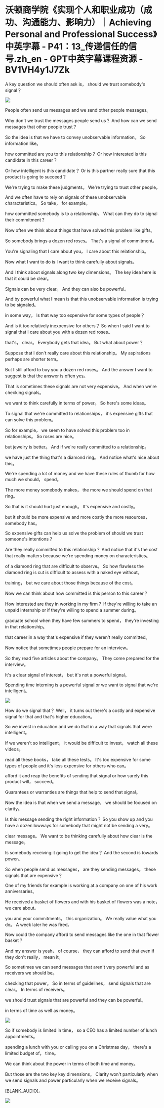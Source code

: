 # 沃顿商学院《实现个人和职业成功（成功、沟通能力、影响力）｜Achieving Personal and Professional Success》中英字幕 - P41：13_传递信任的信号.zh_en - GPT中英字幕课程资源 - BV1VH4y1J7Zk

 A key question we should often ask is， should we trust somebody's signal？



![](img/59dd193fb206c9133be7ef540e30046c_1.png)

 People often send us messages and we send other people messages。

 Why don't we trust the messages people send us？ And how can we send messages that other people trust？

 So the idea is that we have to convey unobservable information。 So information like。

 how committed are you to this relationship？ Or how interested is this candidate in this career？

 Or how intelligent is this candidate？ Or is this partner really sure that this product is going to succeed？

 We're trying to make these judgments。 We're trying to trust other people。

 And we often have to rely on signals of these unobservable characteristics。 So take， for example。

 how committed somebody is to a relationship。 What can they do to signal their commitment？

 Now often we think about things that have solved this problem like gifts。

 So somebody brings a dozen red roses。 That's a signal of commitment。

 You're signaling that I care about you， I care about this relationship。

 Now what I want to do is I want to think carefully about signals。

 And I think about signals along two key dimensions。 The key idea here is that it could be clear。

 Signals can be very clear。 And they can also be powerful。

 And by powerful what I mean is that this unobservable information is trying to be signaled。

 in some way。 Is that way too expensive for some types of people？

 And is it too relatively inexpensive for others？ So when I said I want to signal that I care about you with a dozen red roses。

 that's， clear。 Everybody gets that idea。 But what about power？

 Suppose that I don't really care about this relationship。 My aspirations perhaps are shorter term。

 But I still afford to buy you a dozen red roses。 And the answer I want to suggest is that the answer is often yes。

 That is sometimes these signals are not very expensive。 And when we're checking signals。

 we want to think carefully in terms of power。 So here's some ideas。

 To signal that we're committed to relationships， it's expensive gifts that can solve this problem。

 So for example， we seem to have solved this problem too in relationships。 So roses are nice。

 but jewelry is better。 And if we're really committed to a relationship。

 we have just the thing that's a diamond ring。 And notice what's nice about this。

 We're spending a lot of money and we have these rules of thumb for how much we should， spend。

 The more money somebody makes， the more we should spend on that ring。

 So that is it should hurt just enough。 It's expensive and costly。

 but it should be more expensive and more costly the more resources， somebody has。

 So expensive gifts can help us solve the problem of should we trust someone's intentions？

 Are they really committed to this relationship？ And notice that it's the cost that really matters because we're spending money on characteristics。

 of a diamond ring that are difficult to observe。 So how flawless the diamond ring is cut is difficult to assess with a naked eye without。

 training， but we care about those things because of the cost。

 Now we can think about how committed is this person to this career？

 How interested are they in working in my firm？ If they're willing to take an unpaid internship or if they're willing to spend a summer during。

 graduate school when they have few summers to spend， they're investing in that relationship。

 that career in a way that's expensive if they weren't really committed。

 Now notice that sometimes people prepare for an interview。

 So they read five articles about the company。 They come prepared for the interview。

 It's a clear signal of interest， but it's not a powerful signal。

 Spending time interning is a powerful signal or we want to signal that we're intelligent。



![](img/59dd193fb206c9133be7ef540e30046c_3.png)

 How do we signal that？ Well， it turns out there's a costly and expensive signal for that and that's higher education。

 So we invest in education and we do that in a way that signals that were intelligent。

 If we weren't so intelligent， it would be difficult to invest， watch all these videos。

 read all these books， take all these tests。 It's too expensive for some types of people and it's less expensive for others who can。

 afford it and reap the benefits of sending that signal or how surely this product will， succeed。

 Guarantees or warranties are things that help to send that signal。

 Now the idea is that when we send a message， we should be focused on clarity。

 Is this message sending the right information？ So you show up and you have a dozen lowways for somebody that might not be sending a very。

 clear message。 We want to be thinking carefully about how clear is the message。

 Is somebody receiving it going to get the idea？ And the second is towards power。

 So when people send us messages， are they sending messages， these signals that are expensive？

 One of my friends for example is working at a company on one of his work anniversaries。

 He received a basket of flowers and with his basket of flowers was a note， we care about。

 you and your commitments， this organization。 We really value what you do。 A week later he was fired。

 Now could the company afford to send messages like the one in that flower basket？

 And my answer is yeah， of course， they can afford to send that even if they don't really， mean it。

 So sometimes we can send messages that aren't very powerful and as receivers we should be。

 checking that power。 So in terms of guidelines， send signals that are clear。 In terms of receivers。

 we should trust signals that are powerful and they can be powerful。

 in terms of time as well as money。

![](img/59dd193fb206c9133be7ef540e30046c_5.png)

 So if somebody is limited in time， so a CEO has a limited number of lunch appointments。

 spending a lunch with you or calling you on a Christmas day， there's a limited budget of， time。

 We can think about the power in terms of both time and money。

 But those are the two key key dimensions。 Clarity won't particularly when we send signals and power particularly when we receive signals。

 [BLANK_AUDIO]。

![](img/59dd193fb206c9133be7ef540e30046c_7.png)